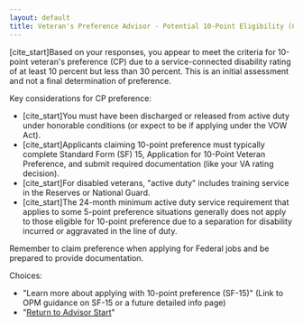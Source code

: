 ```yaml
---
layout: default
title: Veteran's Preference Advisor - Potential 10-Point Eligibility (CP)
---
```


[cite_start]Based on your responses, you appear to meet the criteria for 10-point veteran's preference (CP) due to a service-connected disability rating of at least 10 percent but less than 30 percent. This is an initial assessment and not a final determination of preference.

Key considerations for CP preference:
* [cite_start]You must have been discharged or released from active duty under honorable conditions (or expect to be if applying under the VOW Act).
* [cite_start]Applicants claiming 10-point preference must typically complete Standard Form (SF) 15, Application for 10-Point Veteran Preference, and submit required documentation (like your VA rating decision).
* [cite_start]For disabled veterans, "active duty" includes training service in the Reserves or National Guard.
* [cite_start]The 24-month minimum active duty service requirement that applies to some 5-point preference situations generally does not apply to those eligible for 10-point preference due to a separation for disability incurred or aggravated in the line of duty.

Remember to claim preference when applying for Federal jobs and be prepared to provide documentation.

Choices:
* "Learn more about applying with 10-point preference (SF-15)" (Link to OPM guidance on SF-15 or a future detailed info page)
* "[Return to Advisor Start](./start.md)"
```
